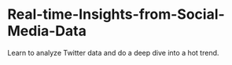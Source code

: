 # Real-time-Insights-from-Social-Media-Data
Learn to analyze Twitter data and do a deep dive into a hot trend.
